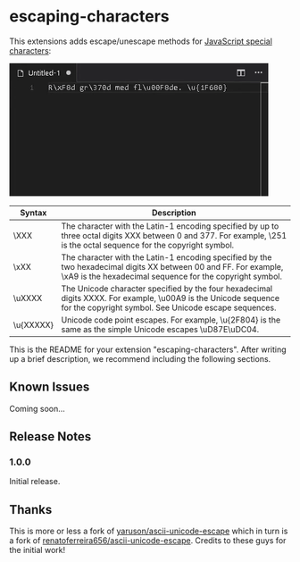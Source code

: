 # escaping-characters

This extensions adds escape/unescape methods for [JavaScript special characters](https://developer.mozilla.org/en-US/docs/Web/JavaScript/Guide/Grammar_and_types#Using_special_characters_in_strings):

![feature X](images/giphy.gif)

| Syntax     | Description                                                                                                                                                                    |
|------------|--------------------------------------------------------------------------------------------------------------------------------------------------------------------------------|
| \\XXX      | The character with the Latin-1 encoding specified by up to three octal digits XXX between 0 and 377. For example, \\251 is the octal sequence for the copyright symbol.        |
| \\xXX      | The character with the Latin-1 encoding specified by the two hexadecimal digits XX between 00 and FF. For example, \\xA9 is the hexadecimal sequence for the copyright symbol. |
| \\uXXXX    | The Unicode character specified by the four hexadecimal digits XXXX. For example, \\u00A9 is the Unicode sequence for the copyright symbol. See Unicode escape sequences.      |
| \\u{XXXXX} | Unicode code point escapes. For example, \\u{2F804} is the same as the simple Unicode escapes \\uD87E\\uDC04.                                                                  |

This is the README for your extension "escaping-characters". After writing up a brief description, we recommend including the following sections.

## Known Issues

Coming soon...

## Release Notes

### 1.0.0

Initial release.

## Thanks

This is more or less a fork of [yaruson/ascii-unicode-escape](https://github.com/yaruson/ascii-unicode-escape) which in turn is a fork of [renatoferreira656/ascii-unicode-escape](https://github.com/renatoferreira656/ascii-unicode-escape).
Credits to these guys for the initial work!